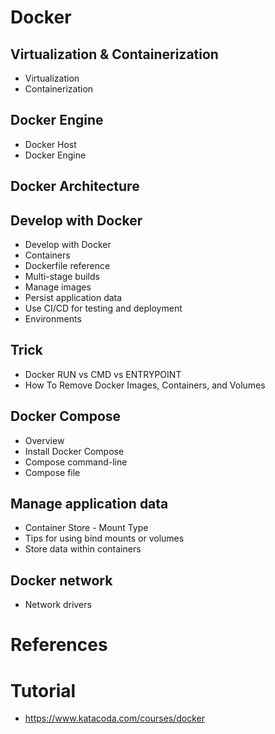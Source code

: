 # Docker

## Virtualization & Containerization

* Virtualization
* Containerization

## Docker Engine

* Docker Host
* Docker Engine

## Docker Architecture

## Develop with Docker

* Develop with Docker
* Containers
* Dockerfile reference
* Multi-stage builds
* Manage images
* Persist application data
* Use CI/CD for testing and deployment
* Environments

## Trick

* Docker RUN vs CMD vs ENTRYPOINT
* How To Remove Docker Images, Containers, and Volumes

## Docker Compose

* Overview
* Install Docker Compose
* Compose command-line
* Compose file

## Manage application data

* Container Store - Mount Type
* Tips for using bind mounts or volumes
* Store data within containers

## Docker network

* Network drivers

# References

# Tutorial

* https://www.katacoda.com/courses/docker
